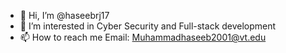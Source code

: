 - 👋 Hi, I’m @haseebrj17
- 👀 I’m interested in Cyber Security and Full-stack development
- 📫 How to reach me Email: Muhammadhaseeb2001@vt.edu

<!---
haseebrj17/haseebrj17 is a ✨ special ✨ repository because its `README.md` (this file) appears on your GitHub profile.
You can click the Preview link to take a look at your changes.
--->
